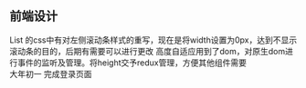 ## 前端设计
  List 的css中有对左侧滚动条样式的重写，现在是将width设置为0px，达到不显示滚动条的目的，后期有需要可以进行更改
  高度自适应用到了dom，对原生dom进行事件的监听及管理。将height交予redux管理，方便其他组件需要<br/>
  大年初一
    完成登录页面
